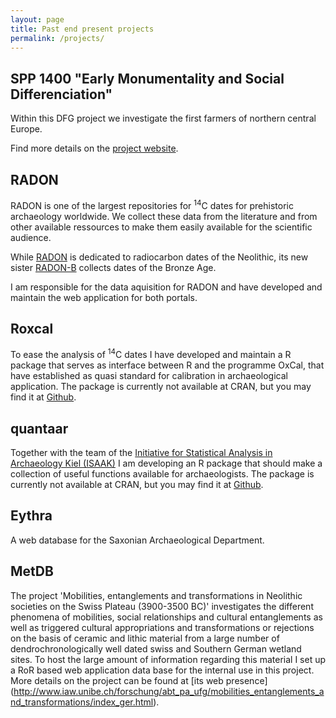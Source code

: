 ```yaml
---
layout: page
title: Past end present projects
permalink: /projects/
---
```


## SPP 1400 "Early Monumentality and Social Differenciation"

Within this DFG project we investigate the first farmers of northern central Europe. 

Find more details on the [project website](http://www.monument.ufg.uni-kiel.de).

## RADON

RADON is one of the largest repositories for <sup>14</sup>C dates for prehistoric archaeology worldwide. We collect these data from the literature and from other available ressources to make them easily available for the scientific audience.

While [RADON](http://radon.ufg.uni-kiel.de) is dedicated to radiocarbon dates of the Neolithic, its new sister [RADON-B](http://radon.ufg.uni-kiel.de) collects dates of the Bronze Age.

I am responsible for the data aquisition for RADON and have developed and maintain the web application for both portals.

## Roxcal

To ease the analysis of <sup>14</sup>C dates I have developed and maintain a R package that serves as interface between R and the programme OxCal, that have established as quasi standard for calibration in archaeological application. The package is currently not available at CRAN, but you may find it at [Github](https://www.github.com/MartinHinz/roxcal).

## quantaar

Together with the team of the [Initiative for Statistical Analysis in Archaeology Kiel (ISAAK)](https://www.github.com/ISSAKiel) I am developing an R package that should make a collection of useful functions available for archaeologists. The package is currently not available at CRAN, but you may find it at [Github](https://www.github.com/ISSAKiel/quantaar).

## Eythra

A web database for the Saxonian Archaeological Department.

## MetDB

The project 'Mobilities, entanglements and transformations in Neolithic societies on the Swiss Plateau (3900-3500 BC)' investigates the different phenomena of mobilities, social relationships and cultural entanglements as well as triggered cultural appropriations and transformations or rejections on the basis of ceramic and lithic material from a large number of dendrochronologically well dated swiss and Southern German wetland sites. To host the large amount of information regarding this material I set up a RoR based web application data base for the internal use in this project. More details on the project can be found at [its web presence] (http://www.iaw.unibe.ch/forschung/abt_pa_ufg/mobilities_entanglements_and_transformations/index_ger.html).
